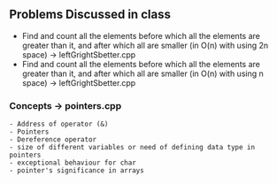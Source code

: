 ## Problems Discussed in class

  - Find and count all the elements before which all the elements are greater than it, and after which all are smaller (in O(n) with using 2n space) -> leftGrightSbetter.cpp
  - Find and count all the elements before which all the elements are greater than it, and after which all are smaller (in O(n) with using n space) -> leftGrightSbetter.cpp

### Concepts -> pointers.cpp

	- Address of operator (&)
	- Pointers
	- Dereference operator 
	- size of different variables or need of defining data type in pointers
	- exceptional behaviour for char
	- pointer's significance in arrays
	